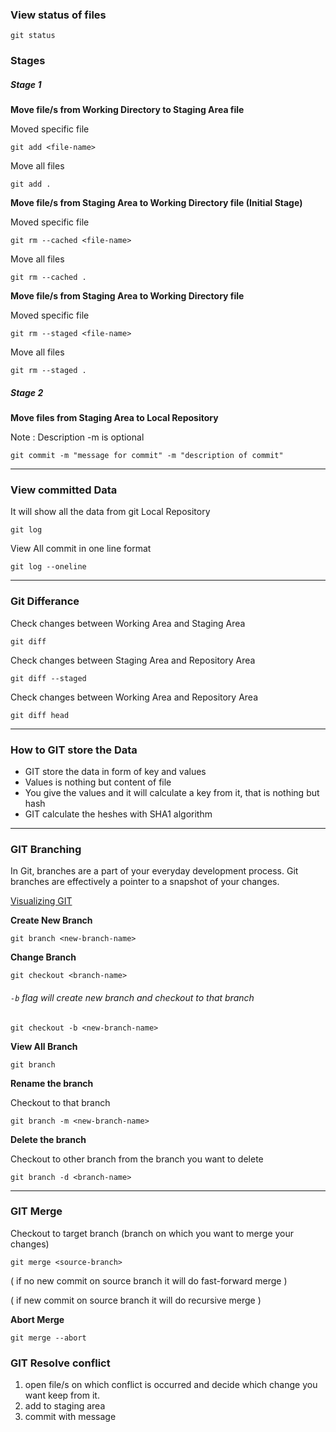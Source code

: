 ### View status of files
```git status```

### Stages

##### Stage 1 
**Move file/s from Working Directory to Staging Area file**

Moved specific file

```git add <file-name>```

Move all files

```git add .```

**Move file/s from Staging Area to Working Directory file (Initial Stage)**

Moved specific file

```git rm --cached <file-name>```

Move all files

```git rm --cached .```

**Move file/s from Staging Area to Working Directory file**

Moved specific file

```git rm --staged <file-name>```

Move all files

```git rm --staged .```

##### Stage 2

**Move files from Staging Area to Local Repository**

Note : Description -m is optional

```git commit -m "message for commit" -m "description of commit"```

<hr/>

### View committed Data 

It will show all the data from git Local Repository

```git log```

View All commit in one line format

```git log --oneline```

<hr/>

### Git Differance

Check changes between Working Area and Staging Area

```git diff```

Check changes between Staging Area and Repository Area

```git diff --staged```

Check changes between Working Area and Repository Area

```git diff head```

<hr/>

### How to GIT store the Data

+ GIT store the data in form of key and values 
+ Values is nothing but content of file
+ You give the values and it will calculate a key from it, that is nothing but hash
+ GIT calculate the heshes with SHA1 algorithm

<hr/>

### GIT Branching 
In Git, branches are a part of your everyday development process. Git branches are effectively a pointer to a snapshot of your changes.

[Visualizing GIT](https://git-school.github.io/visualizing-git)

**Create New Branch**

```git branch <new-branch-name>```

**Change Branch**

```git checkout <branch-name>```

###### ```-b``` flag will create new branch and checkout to that branch

```git checkout -b <new-branch-name>```

**View All Branch**

```git branch```

**Rename the branch**

Checkout to that branch

```git branch -m <new-branch-name>```

**Delete the branch**

Checkout to other branch from the branch you want to delete

```git branch -d <branch-name>```

<hr/>

### GIT Merge

Checkout to target branch (branch on which you want to merge your changes)

```git merge <source-branch>``` 

( if no new commit on source branch it will do fast-forward merge )

( if new commit on source branch it will do recursive merge )

**Abort Merge** 

```git merge --abort```

### GIT Resolve conflict

1. open file/s on which conflict is occurred and decide which change you want keep from it.
2. add to staging area 
3. commit with message 

